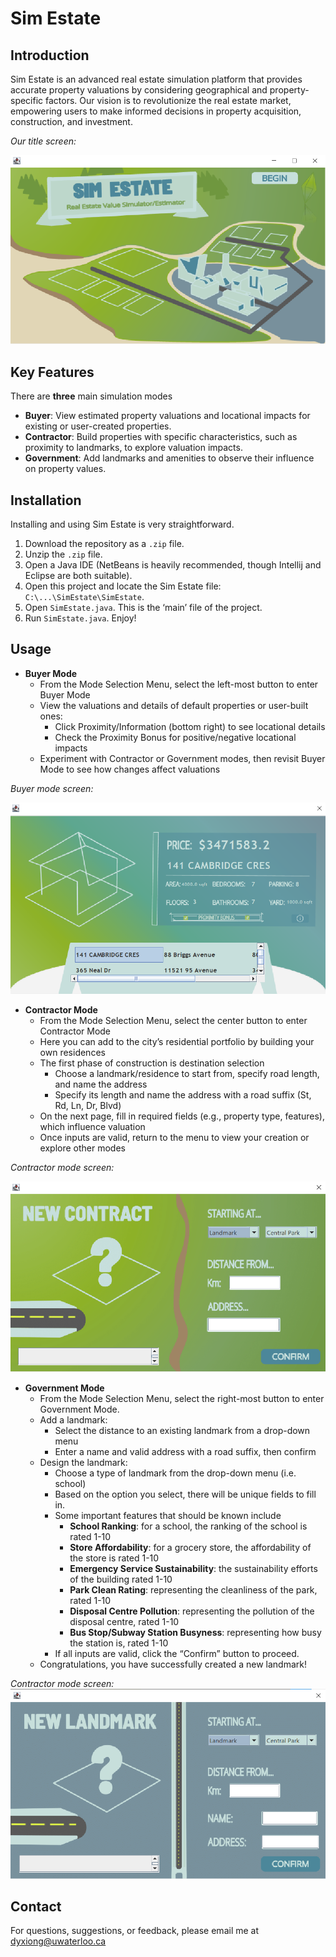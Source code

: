 # Sim Estate

## Introduction
Sim Estate is an advanced real estate simulation platform that provides accurate property valuations by considering geographical and property-specific factors. Our vision is to revolutionize the real estate market, empowering users to make informed decisions in property acquisition, construction, and investment.

_Our title screen:_

![alt text](https://github.com/dawsonxiong/SimEstate/blob/master/src/resources/titlescreen.png)

## Key Features
There are **three** main simulation modes
- **Buyer**: View estimated property valuations and locational impacts for existing or user-created properties.
- **Contractor**: Build properties with specific characteristics, such as proximity to landmarks, to explore valuation impacts.
- **Government**: Add landmarks and amenities to observe their influence on property values.

## Installation
Installing and using Sim Estate is very straightforward.
1. Download the repository as a `.zip` file.
2. Unzip the `.zip` file.
3. Open a Java IDE (NetBeans is heavily recommended, though Intellij and Eclipse are both suitable).
4. Open this project and locate the Sim Estate file: `C:\...\SimEstate\SimEstate`.
5. Open `SimEstate.java`. This is the ‘main’ file of the project.
6. Run `SimEstate.java`. Enjoy!

## Usage
- **Buyer Mode**
  - From the Mode Selection Menu, select the left-most button to enter Buyer Mode
  - View the valuations and details of default properties or user-built ones:
    - Click Proximity/Information (bottom right) to see locational details
    - Check the Proximity Bonus for positive/negative locational impacts
  - Experiment with Contractor or Government modes, then revisit Buyer Mode to see how changes affect valuations
 
_Buyer mode screen:_

![alt text](https://github.com/dawsonxiong/SimEstate/blob/master/src/resources/buyerscreen.png)

- **Contractor Mode**
  - From the Mode Selection Menu, select the center button to enter Contractor Mode
  - Here you can add to the city’s residential portfolio by building your own residences
  - The first phase of construction is destination selection
    - Choose a landmark/residence to start from, specify road length, and name the address
    - Specify its length and name the address with a road suffix (St, Rd, Ln, Dr, Blvd)
  - On the next page, fill in required fields (e.g., property type, features), which influence valuation
  - Once inputs are valid, return to the menu to view your creation or explore other modes

_Contractor mode screen:_

![alt text](https://github.com/dawsonxiong/SimEstate/blob/master/src/resources/contractorscreen.png)

- **Government Mode**
  - From the Mode Selection Menu, select the right-most button to enter Government Mode.
  - Add a landmark:
    - Select the distance to an existing landmark from a drop-down menu
    - Enter a name and valid address with a road suffix, then confirm
  - Design the landmark:
    - Choose a type of landmark from the drop-down menu (i.e. school)
    - Based on the option you select, there will be unique fields to fill in.
    - Some important features that should be known include
      - **School Ranking**: for a school, the ranking of the school is rated 1-10
      - **Store Affordability**: for a grocery store, the affordability of the store is rated 1-10
      - **Emergency Service Sustainability**: the sustainability efforts of the building rated 1-10
      - **Park Clean Rating**: representing the cleanliness of the park, rated 1-10
      - **Disposal Centre Pollution**: representing the pollution of the disposal centre, rated 1-10
      - **Bus Stop/Subway Station Busyness**: representing how busy the station is, rated 1-10
    - If all inputs are valid, click the “Confirm” button to proceed.
  - Congratulations, you have successfully created a new landmark!

_Contractor mode screen:_
![alt text](https://github.com/dawsonxiong/SimEstate/blob/master/src/resources/governmentsreen.png)

## Contact
For questions, suggestions, or feedback, please email me at dyxiong@uwaterloo.ca
